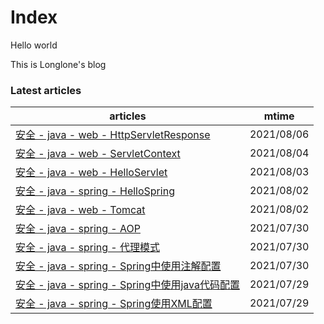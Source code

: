 # Index

Hello world

This is Longlone's blog


<!--start-->
### Latest articles
| articles | mtime |
|  ----  | ----  |
|[安全 - java - web - HttpServletResponse](安全/java/web/HttpServletResponse.md)|2021/08/06|
|[安全 - java - web - ServletContext](安全/java/web/ServletContext.md)|2021/08/04|
|[安全 - java - web - HelloServlet](安全/java/web/HelloServlet.md)|2021/08/03|
|[安全 - java - spring - HelloSpring](安全/java/spring/HelloSpring.md)|2021/08/02|
|[安全 - java - web - Tomcat](安全/java/web/Tomcat.md)|2021/08/02|
|[安全 - java - spring - AOP](安全/java/spring/AOP.md)|2021/07/30|
|[安全 - java - spring - 代理模式](安全/java/spring/代理模式.md)|2021/07/30|
|[安全 - java - spring - Spring中使用注解配置](安全/java/spring/Spring中使用注解配置.md)|2021/07/30|
|[安全 - java - spring - Spring中使用java代码配置](安全/java/spring/Spring中使用java代码配置.md)|2021/07/29|
|[安全 - java - spring - Spring使用XML配置](安全/java/spring/Spring使用XML配置.md)|2021/07/29|
<!--end-->